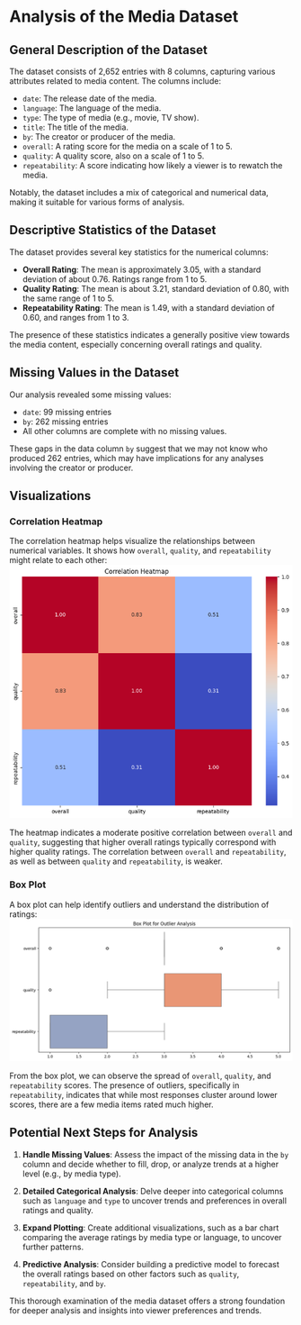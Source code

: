# Analysis of the Media Dataset

## General Description of the Dataset
The dataset consists of 2,652 entries with 8 columns, capturing various attributes related to media content. The columns include:

- `date`: The release date of the media.
- `language`: The language of the media.
- `type`: The type of media (e.g., movie, TV show).
- `title`: The title of the media.
- `by`: The creator or producer of the media.
- `overall`: A rating score for the media on a scale of 1 to 5.
- `quality`: A quality score, also on a scale of 1 to 5.
- `repeatability`: A score indicating how likely a viewer is to rewatch the media.

Notably, the dataset includes a mix of categorical and numerical data, making it suitable for various forms of analysis.

## Descriptive Statistics of the Dataset
The dataset provides several key statistics for the numerical columns:
- **Overall Rating**: The mean is approximately 3.05, with a standard deviation of about 0.76. Ratings range from 1 to 5.
- **Quality Rating**: The mean is about 3.21, standard deviation of 0.80, with the same range of 1 to 5.
- **Repeatability Rating**: The mean is 1.49, with a standard deviation of 0.60, and ranges from 1 to 3.

The presence of these statistics indicates a generally positive view towards the media content, especially concerning overall ratings and quality.

## Missing Values in the Dataset
Our analysis revealed some missing values:
- `date`: 99 missing entries
- `by`: 262 missing entries
- All other columns are complete with no missing values.

These gaps in the data column `by` suggest that we may not know who produced 262 entries, which may have implications for any analyses involving the creator or producer.

## Visualizations

### Correlation Heatmap
The correlation heatmap helps visualize the relationships between numerical variables. It shows how `overall`, `quality`, and `repeatability` might relate to each other:
![Correlation Heatmap](./correlation_heatmap.png)

The heatmap indicates a moderate positive correlation between `overall` and `quality`, suggesting that higher overall ratings typically correspond with higher quality ratings. The correlation between `overall` and `repeatability`, as well as between `quality` and `repeatability`, is weaker.

### Box Plot
A box plot can help identify outliers and understand the distribution of ratings:
![Box Plot](./box_plot.png)

From the box plot, we can observe the spread of `overall`, `quality`, and `repeatability` scores. The presence of outliers, specifically in `repeatability`, indicates that while most responses cluster around lower scores, there are a few media items rated much higher.

## Potential Next Steps for Analysis
1. **Handle Missing Values**: Assess the impact of the missing data in the `by` column and decide whether to fill, drop, or analyze trends at a higher level (e.g., by media type).
   
2. **Detailed Categorical Analysis**: Delve deeper into categorical columns such as `language` and `type` to uncover trends and preferences in overall ratings and quality.
   
3. **Expand Plotting**: Create additional visualizations, such as a bar chart comparing the average ratings by media type or language, to uncover further patterns.

4. **Predictive Analysis**: Consider building a predictive model to forecast the overall ratings based on other factors such as `quality`, `repeatability`, and `by`. 

This thorough examination of the media dataset offers a strong foundation for deeper analysis and insights into viewer preferences and trends. 
